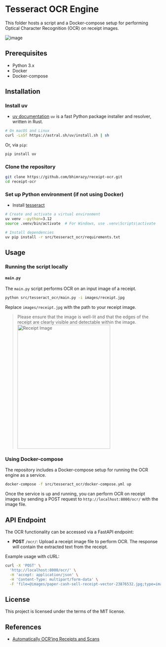 # Tesseract OCR Engine

This folder hosts a script and a Docker-compose setup for performing Optical Character Recognition (OCR) on receipt images.

![image](https://github.com/bhimrazy/receipt-ocr/assets/46085301/305df68d-50d8-41d4-81d0-9324966fb6c9)

## Prerequisites

- Python 3.x
- Docker
- Docker-compose

## Installation

### Install uv

- [uv documentation](https://docs.astral.sh/uv/getting-started/installation/)
  `uv` is a fast Python package installer and resolver, written in Rust.

```bash
# On macOS and Linux
curl -LsSf https://astral.sh/uv/install.sh | sh
```

Or, via `pip`:

```bash
pip install uv
```

### Clone the repository

```bash
git clone https://github.com/bhimrazy/receipt-ocr.git
cd receipt-ocr
```

### Set up Python environment (if not using Docker)

- Install [tesseract](https://tesseract-ocr.github.io/tessdoc/Installation.html)

```bash
# Create and activate a virtual environment
uv venv --python=3.12
source .venv/bin/activate  # For Windows, use .venv\Scripts\activate

# Install dependencies
uv pip install -r src/tesseract_ocr/requirements.txt
```

## Usage

### Running the script locally

#### `main.py`

The `main.py` script performs OCR on an input image of a receipt.

```bash
python src/tesseract_ocr/main.py -i images/receipt.jpg
```

Replace `images/receipt.jpg` with the path to your receipt image.

> Please ensure that the image is well-lit and that the edges of the receipt are clearly visible and detectable within the image.
> <img src="https://github.com/bhimrazy/receipt-ocr/assets/46085301/2ea009f0-9e15-42b2-9f15-063a8ec169f1" alt="Receipt Image" width="300" height="400">

### Using Docker-compose

The repository includes a Docker-compose setup for running the OCR engine as a service.

```bash
docker-compose -f src/tesseract_ocr/docker-compose.yml up
```

Once the service is up and running, you can perform OCR on receipt images by sending a POST request to `http://localhost:8000/ocr/` with the image file.

## API Endpoint

The OCR functionality can be accessed via a FastAPI endpoint:

- **POST** `/ocr/`: Upload a receipt image file to perform OCR. The response will contain the extracted text from the receipt.

Example usage with cURL:

```bash
curl -X 'POST' \
  'http://localhost:8000/ocr/' \
  -H 'accept: application/json' \
  -H 'Content-Type: multipart/form-data' \
  -F 'file=@images/paper-cash-sell-receipt-vector-23876532.jpg;type=image/jpeg'
```

## License

This project is licensed under the terms of the MIT license.

## References

- [Automatically OCR’ing Receipts and Scans](https://pyimagesearch.com/2021/10/27/automatically-ocring-receipts-and-scans/)
